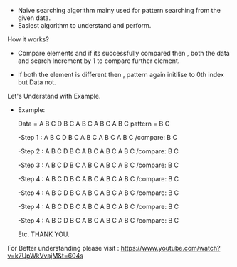 
- Naive searching algorithm mainy used for pattern searching from the given data.
- Easiest algorithm to understand and perform.

How it works?
- Compare elements and if its successfully compared then ,
  both the data and search Increment by 1 to compare further element.
  
- If both the element is different then ,
  pattern again initilise to 0th index but Data not.

Let's Understand with Example.
- Example: 
	
	Data    = A B C D B C A B C A B C A B C
	pattern = B C
	
	-Step 1 : A B C D B C A B C A B C A B C
	/compare:   B C
	
	-Step 2 : A B C D B C A B C A B C A B C
	/compare:     B C  

	-Step 3 : A B C D B C A B C A B C A B C
	/compare:       B C

	-Step 4 : A B C D B C A B C A B C A B C
	/compare:         B C
	
	-Step 4 : A B C D B C A B C A B C A B C
	/compare:           B C
	
	-Step 4 : A B C D B C A B C A B C A B C
	/compare:             B C
	
	-Step 4 : A B C D B C A B C A B C A B C
	/compare:               B C

	Etc.
THANK YOU.

For Better understanding please visit :
	https://www.youtube.com/watch?v=k7UpWkVvajM&t=604s

